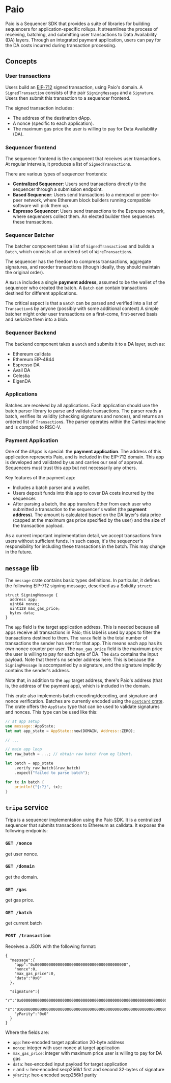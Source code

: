 # Paio

Paio is a Sequencer SDK that provides a suite of libraries for building sequencers for application-specific rollups.
It streamlines the process of receiving, batching, and submitting user transactions to Data Availability (DA) layers.
Through an integrated payment application, users can pay for the DA costs incurred during transaction processing.

## Concepts

### User transactions

Users build an [EIP-712](https://eips.ethereum.org/EIPS/eip-712) signed transaction, using Paio's domain.
A `SignedTransaction` consists of the pair `SigningMessage` and a `Signature`.
Users then submit this transaction to a sequencer frontend.

The signed transaction includes:

- The address of the destination dApp.
- A nonce (specific to each application).
- The maximum gas price the user is willing to pay for Data Availability (DA).


### Sequencer frontend

The sequencer frontend is the component that receives user transactions.
At regular intervals, it produces a list of `SignedTransaction`s.

There are various types of sequencer frontends:

- **Centralized Sequencer**: Users send transactions directly to the sequencer through a submission endpoint.
- **Based Sequencer**: Users send transactions to a mempool or peer-to-peer network, where Ethereum block builders running compatible software will pick them up.
- **Espresso Sequencer**: Users send transactions to the Espresso network, where sequencers collect them. An elected builder then sequences these transactions.


### Sequencer Batcher

The batcher component takes a list of `SignedTransaction`s and builds a `Batch`, which consists of an ordered set of `WireTransaction`s.

The sequencer has the freedom to compress transactions, aggregate signatures, and reorder transactions (though ideally, they should maintain the original order).

A `Batch` includes a single **payment address**, assumed to be the wallet of the sequencer who created the batch.
A `Batch` can contain transactions destined for different applications.

The critical aspect is that a `Batch` can be parsed and verified into a list of `Transaction`s by anyone (possibly with some additional context)
A simple batcher might order user transactions on a first-come, first-served basis and serialize them into a blob.


### Sequencer Backend

The backend component takes a `Batch` and submits it to a DA layer, such as:

- Ethereum calldata
- Ethereum EIP-4844
- Espresso DA
- Avail DA
- Celestia
- EigenDA


### Applications

Batches are received by all applications.
Each application should use the batch parser library to parse and validate transactions.
The parser reads a batch, verifies its validity (checking signatures and nonces), and returns an ordered list of `Transaction`s.
The parser operates within the Cartesi machine and is compiled to RISC-V.


### Payment Application

One of the dApps is special: the **payment application**.
The address of this application represents Paio, and is included in the EIP-712 domain.
This app is developed and validated by us and carries our seal of approval.
Sequencers must trust this app but not necessarily any others.

Key features of the payment app:

- Includes a batch parser and a wallet.
- Users deposit funds into this app to cover DA costs incurred by the sequencer.
- After parsing a batch, the app transfers Ether from each user who submitted a transaction to the sequencer's wallet (the **payment address**). The amount is calculated based on the DA layer's data price (capped at the maximum gas price specified by the user) and the size of the transaction payload.

As a current important implementation detail, we accept transactions from users without sufficient funds.
In such cases, it's the sequencer's responsibility for including these transactions in the batch.
This may change in the future.


## `message` lib

The `message` crate contains basic types definitions.
In particular, it defines the following EIP-712 signing message, described as a Solidity `struct`:

```solidity
struct SigningMessage {
  address app;
  uint64 nonce;
  uint128 max_gas_price;
  bytes data;
}
```

The `app` field is the target application address.
This is needed because all apps receive all transactions in Paio; this label is used by apps to filter the transactions destined to them.
The `nonce` field is the total number of transactions the sender has sent for that app.
This means each app has its own nonce counter per user.
The `max_gas_price` field is the maximum price the user is willing to pay for each byte of DA.
The `data` contains the input payload.
Note that there's no sender address here.
This is because the `SigningMessage` is accompanied by a signature, and the signature implicitly contains the sender's address.

Note that, in addition to the `app` target address, there's Paio's address (that is, the address of the payment app), which is included in the domain.

This crate also implements batch encoding/decoding, and signature and nonce verification.
Batches are currently encoded using the [`postcard` crate](https://crates.io/crates/postcard).
The crate offers the `AppState` type that can be used to validate signatures and nonces.
This type can be used like this:

```rust
// at app setup
use message::AppState;
let mut app_state = AppState::new(DOMAIN, Address::ZERO);

// ...

// main app loop
let raw_batch = ...; // obtain raw batch from eg libcmt.

let batch = app_state
    .verify_raw_batch(&raw_batch)
    .expect("failed to parse batch");

for tx in batch {
    println!("{:?}", tx);
}
```


## `tripa` service

Tripa is a sequencer implementation using the Paio SDK.
It is a centralized sequencer that submits transactions to Ethereum as calldata.
It exposes the following endpoints:


### `GET /nonce`
get user nonce.

### `GET /domain`
get the domain.

### `GET /gas`
get gas price.

### `GET /batch`
get current batch

### `POST /transaction`

Receives a JSON with the following format:

```
{
  "message":{
    "app":"0x0000000000000000000000000000000000000000",
    "nonce":0,
    "max_gas_price":0,
    "data":"0x0"
  },

  "signature":{
    "r":"0x0000000000000000000000000000000000000000000000000000000000000000",
    "s":"0x0000000000000000000000000000000000000000000000000000000000000000",
    "yParity":"0x0"
  }
}
```

Where the fields are:

* `app`: hex-encoded target application 20-byte address
* `nonce`: integer with user nonce at target application
* `max_gas_price`: integer with maximum price user is willing to pay for DA gas
* `data`: hex-encoded input payload for target application
* `r` and `s`: hex-encoded secp256k1 first and second 32-bytes of signature
* `yParity`: hex-encoded secp256k1 parity
